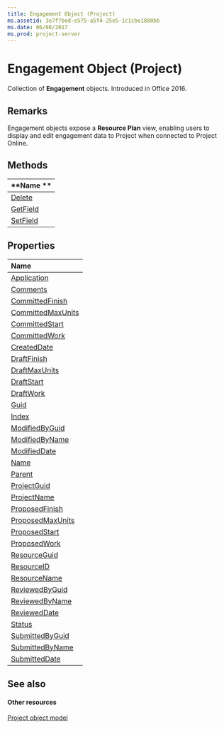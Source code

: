 ```yaml
---
title: Engagement Object (Project)
ms.assetid: 3e7f7bed-e575-a5f4-25e5-1c1cbe1880bb
ms.date: 06/08/2017
ms.prod: project-server
---
```



# Engagement Object (Project)

Collection of  **Engagement** objects. Introduced in Office 2016.


## Remarks

Engagement objects expose a  **Resource Plan** view, enabling users to display and edit engagement data to Project when connected to Project Online.


## Methods
<a name="methods"> </a>



|**Name **|
|:-----|
|[Delete](http://msdn.microsoft.com/library/87c34ec9-157f-5f76-150d-036161f35363%28Office.15%29.aspx)|
|[GetField](http://msdn.microsoft.com/library/2c16e270-d7ad-e085-437f-a401cd10f26e%28Office.15%29.aspx)|
|[SetField](http://msdn.microsoft.com/library/2f5f578f-a172-512c-1309-6910018281f0%28Office.15%29.aspx)|

## Properties
<a name="properties"> </a>



|**Name**|
|:-----|
|[Application](http://msdn.microsoft.com/library/c5f3a831-22e9-a747-30c7-997ac97ff3e9%28Office.15%29.aspx)|
|[Comments](http://msdn.microsoft.com/library/3d0a850a-6edf-e359-4c2d-dbba1c7c5d6e%28Office.15%29.aspx)|
|[CommittedFinish](http://msdn.microsoft.com/library/9f2e166d-a609-1816-3c52-3127e3f21dd0%28Office.15%29.aspx)|
|[CommittedMaxUnits](http://msdn.microsoft.com/library/84765743-234a-e293-9d3a-e6dd1a51790b%28Office.15%29.aspx)|
|[CommittedStart](http://msdn.microsoft.com/library/793a9ba6-5250-54af-4f26-349abf59d5fc%28Office.15%29.aspx)|
|[CommittedWork](http://msdn.microsoft.com/library/cd30cfc3-b1fa-19e2-49a1-f77eab1981d6%28Office.15%29.aspx)|
|[CreatedDate](http://msdn.microsoft.com/library/22ad79fa-2d98-4f79-d5ed-91ac93c2b5c9%28Office.15%29.aspx)|
|[DraftFinish](http://msdn.microsoft.com/library/ae298776-46f2-c39a-5fa4-9b56499526d5%28Office.15%29.aspx)|
|[DraftMaxUnits](http://msdn.microsoft.com/library/fa77a2ac-445f-ccbd-88fc-b8bd66e31783%28Office.15%29.aspx)|
|[DraftStart](http://msdn.microsoft.com/library/352ffdd1-364b-ec22-286f-babf39bf6bb5%28Office.15%29.aspx)|
|[DraftWork](http://msdn.microsoft.com/library/dfcc1702-1004-bf5b-c70f-88e30c331304%28Office.15%29.aspx)|
|[Guid](http://msdn.microsoft.com/library/bd65661c-982d-8a1d-8d1b-24a41c9c5abd%28Office.15%29.aspx)|
|[Index](http://msdn.microsoft.com/library/5d55800f-ea9f-de13-e81e-d6450e0297cb%28Office.15%29.aspx)|
|[ModifiedByGuid](http://msdn.microsoft.com/library/390a65a7-21c1-bd3d-da88-a62108287465%28Office.15%29.aspx)|
|[ModifiedByName](http://msdn.microsoft.com/library/97a04489-324b-454b-66a8-3a5915bfd5cb%28Office.15%29.aspx)|
|[ModifiedDate](http://msdn.microsoft.com/library/a15d070c-f714-267a-b0bc-8ae9920bc68c%28Office.15%29.aspx)|
|[Name](http://msdn.microsoft.com/library/f889308f-e395-67da-5691-c7a53a1856f3%28Office.15%29.aspx)|
|[Parent](http://msdn.microsoft.com/library/33522e59-e840-b3af-79f3-3f92035853d9%28Office.15%29.aspx)|
|[ProjectGuid](http://msdn.microsoft.com/library/93dfc0f4-06ad-7c4b-de6b-e224a5151689%28Office.15%29.aspx)|
|[ProjectName](http://msdn.microsoft.com/library/b1a82d6e-850d-e519-1d17-1699b1ecb56f%28Office.15%29.aspx)|
|[ProposedFinish](http://msdn.microsoft.com/library/2c2233f2-ee0b-5054-1300-ed4afdfd4c5f%28Office.15%29.aspx)|
|[ProposedMaxUnits](http://msdn.microsoft.com/library/e0cee0d4-b9b8-9368-18dc-d39733996ec8%28Office.15%29.aspx)|
|[ProposedStart](http://msdn.microsoft.com/library/ba467fd7-2930-a8b1-6477-0b28a731b9af%28Office.15%29.aspx)|
|[ProposedWork](http://msdn.microsoft.com/library/85a93a89-8516-b72b-7aff-3b738a419547%28Office.15%29.aspx)|
|[ResourceGuid](http://msdn.microsoft.com/library/9b92c2a6-891d-c7d0-97a8-aee2deee7277%28Office.15%29.aspx)|
|[ResourceID](http://msdn.microsoft.com/library/11a1cb67-e799-5dbb-8361-8668a991eaee%28Office.15%29.aspx)|
|[ResourceName](http://msdn.microsoft.com/library/0fd48448-b63c-207c-6aa3-eae693ea47e8%28Office.15%29.aspx)|
|[ReviewedByGuid](http://msdn.microsoft.com/library/f7080dbb-93f2-fe06-38c2-ed56fd3d73c0%28Office.15%29.aspx)|
|[ReviewedByName](http://msdn.microsoft.com/library/264c2472-cf6d-7fb5-956d-857c40a016b9%28Office.15%29.aspx)|
|[ReviewedDate](http://msdn.microsoft.com/library/a7cddc80-6ebe-7fd7-553c-ad7f478b8cab%28Office.15%29.aspx)|
|[Status](http://msdn.microsoft.com/library/d928fab4-e451-2384-8b0d-1493b444b390%28Office.15%29.aspx)|
|[SubmittedByGuid](http://msdn.microsoft.com/library/48885af4-e230-b4df-ae40-b1a285080e89%28Office.15%29.aspx)|
|[SubmittedByName](http://msdn.microsoft.com/library/1b310aec-2e0d-1386-c3ba-875356abd704%28Office.15%29.aspx)|
|[SubmittedDate](http://msdn.microsoft.com/library/b241f0da-0a2c-3faf-4a3b-44bfa327e3b5%28Office.15%29.aspx)|

## See also
<a name="properties"> </a>


#### Other resources


[Project object model](http://msdn.microsoft.com/library/900b167b-88ec-ea88-15b7-27bb90c22ac6%28Office.15%29.aspx)
